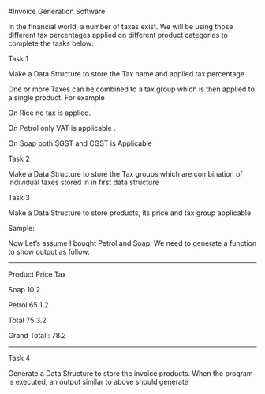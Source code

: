 
#Invoice Generation Software


In the financial world, a number of taxes exist. We will be using those different tax percentages applied on different product categories to complete the tasks below:


Task 1

Make a Data Structure to store the Tax name and applied tax percentage

One or more Taxes can be combined to a tax group which is then applied to a single product. For example

On Rice no tax is applied.

On Petrol only VAT is applicable .

On Soap both SGST and CGST is Applicable

Task 2

Make a Data Structure to store the Tax groups which are combination of individual taxes stored in in first data structure


Task 3

Make a Data Structure to store products, its price and tax group applicable


Sample:


Now Let’s assume I bought Petrol and Soap. We need to generate a function to show output as follow:

-----------------------------

Product     Price Tax


Soap        10 2

Petrol       65 1.2


Total         75 3.2


Grand Total  : 78.2

-----------------------------


Task 4

Generate a Data Structure to store the invoice products. When the program is executed, an output similar to above should generate
